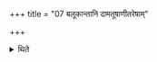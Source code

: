 +++
title = "07 बलूकान्तानि दामतूषाणीतरेषाम्"

+++

<details><summary>थिते</summary>

7. Of others (there should be) (the upper garments) with red borders and corded fringes, 
</details>
